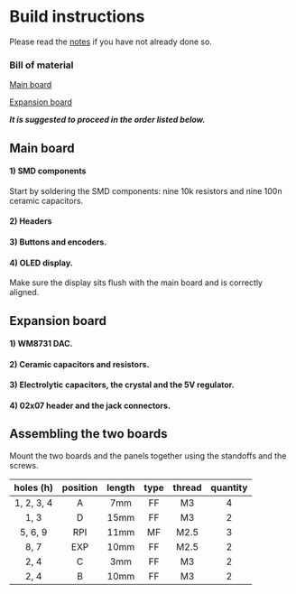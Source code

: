 # Build instructions
Please read the [notes](hardware/notes.md) if you have not already done so. 

### Bill of material
[Main board](bom/BOM_mainboard_nordhat.csv)

[Expansion board](bom/BOM_expansion_board_nordhat.csv)

***It is suggested to proceed in the order listed below.***

## Main board

#### 1) SMD components
Start by soldering the SMD components: nine 10k resistors and nine 100n ceramic capacitors.

#### 2) Headers

#### 3) Buttons and encoders.

#### 4) OLED display.
Make sure the display sits flush with the main board and is correctly aligned.

## Expansion board

#### 1) WM8731 DAC.

#### 2) Ceramic capacitors and resistors.

#### 3) Electrolytic capacitors, the crystal and the 5V regulator.

#### 4) 02x07 header and the jack connectors.

## Assembling the two boards

Mount the two boards and the panels together using the standoffs and the screws.

| holes (h) | position | length  | type  | thread | quantity |
| :---: | :---: |:-------: | :-----: | :------: | :--------: |
| 1, 2, 3, 4 | A | 7mm   | FF  | M3 | 4 |
| 1, 3 | D  | 15mm   |  FF | M3  | 2 |
| 5, 6, 9   | RPI | 11mm  | MF  | M2.5 | 3 |
| 8, 7   | EXP | 10mm  | FF  | M2.5 | 2 |
| 2, 4 | C | 3mm   |  FF | M3  | 2 |
| 2, 4 | B | 10mm |  FF | M3  | 2 |
